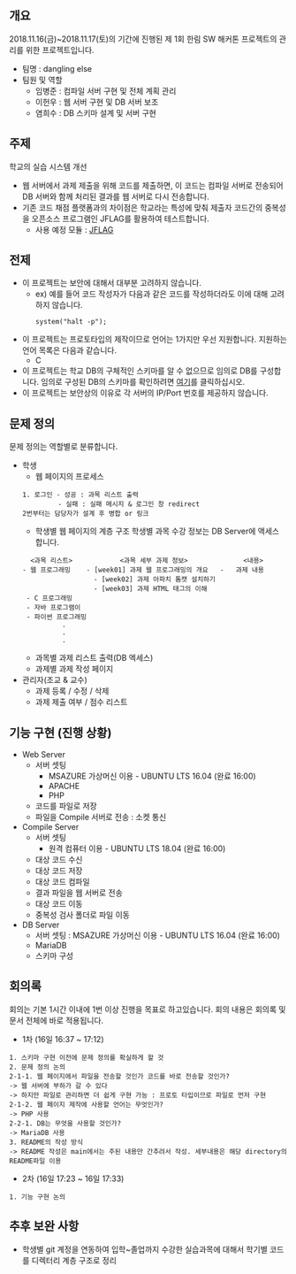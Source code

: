 ## 개요
2018.11.16(금)~2018.11.17(토)의 기간에 진행된 제 1회 한림 SW 해커톤 프로젝트의 관리를 위한 프로젝트입니다.
- 팀명 : dangling else
- 팀원 및 역할
    - 임병준 : 컴파일 서버 구현 및 전체 계획 관리
    - 이헌우 : 웹 서버 구현 및 DB 서버 보조
    - 염희수 : DB 스키마 설계 및 서버 구현

## 주제
학교의 실습 시스템 개선
- 웹 서버에서 과제 제출을 위해 코드를 제출하면, 이 코드는 컴파일 서버로 전송되어 DB 서버와 함께 처리된 결과를 웹 서버로 다시 전송합니다.
- 기존 코드 채점 플랫폼과의 차이점은 학교라는 특성에 맞춰 제출자 코드간의 중복성을 오픈소스 프로그램인 JFLAG를 활용하여 테스트합니다.
  - 사용 예정 모듈 : [JFLAG](https://github.com/jplag/jplag)

## 전제
- 이 프로젝트는 보안에 대해서 대부분 고려하지 않습니다.
  - ex) 예를 들어 코드 작성자가 다음과 같은 코드를 작성하더라도 이에 대해 고려하지 않습니다.
    ```
    system("halt -p");
    ```
- 이 프로젝트는 프로토타입의 제작이므로 언어는 1가지만 우선 지원합니다. 지원하는 언어 목록은 다음과 같습니다.
  - C
- 이 프로젝트는 학교 DB의 구체적인 스키마를 알 수 없으므로 임의로 DB를 구성합니다. 임의로 구성된 DB의 스키마를 확인하려면 [여기](https://github.com/BJ-Lim/hlsw-hackathon/tree/master/DB)를 클릭하십시오.
- 이 프로젝트는 보안상의 이유로 각 서버의 IP/Port 번호를 제공하지 않습니다.
    

## 문제 정의
문제 정의는 역할별로 분류합니다.
- 학생
  - 웹 페이지의 프로세스
  ```
  1. 로그인 - 성공 : 과목 리스트 출력
           - 실패 : 실패 메시지 & 로그인 창 redirect
  2번부터는 담당자가 설계 후 병합 or 링크
  ```
  - 학생별 웹 페이지의 계층 구조
  학생별 과목 수강 정보는 DB Server에 액세스 합니다.
  ```
    <과목 리스트>            <과목 세부 과제 정보>              <내용>
  - 웹 프로그래밍    - [week01] 과제 웹 프로그래밍의 개요   -   과제 내용
                    - [week02] 과제 아파치 톰캣 설치하기
                    - [week03] 과제 HTML 태그의 이해
   - C 프로그래밍
   - 자바 프로그램이
   - 파이썬 프로그래밍
            .
            .
            .
  ```
  - 과목별 과제 리스트 출력(DB 엑세스)
  - 과제별 과제 작성 페이지
- 관리자(조교 & 교수)
  - 과제 등록 / 수정 / 삭제
  - 과제 제출 여부 / 점수 리스트


## 기능 구현 (진행 상황)
- Web Server
  - 서버 셋팅
    - MSAZURE 가상머신 이용 - UBUNTU LTS 16.04 (완료 16:00)
    - APACHE
    - PHP
  - 코드를 파일로 저장
  - 파일을 Compile 서버로 전송 : 소켓 통신
- Compile Server
  - 서버 셋팅
    - 원격 컴퓨터 이용 - UBUNTU LTS 18.04 (완료 16:00)
  - 대상 코드 수신
  - 대상 코드 저장
  - 대상 코드 컴파일
  - 결과 파일을 웹 서버로 전송
  - 대상 코드 이동
  - 중복성 검사 폴더로 파일 이동
- DB Server
  - 서버 셋팅 : MSAZURE 가상머신 이용 - UBUNTU LTS 16.04 (완료 16:00)
  - MariaDB
  - 스키마 구성

## 회의록
회의는 기본 1시간 이내에 1번 이상 진행을 목표로 하고있습니다. 회의 내용은 회의록 및 문서 전체에 바로 적용됩니다.
- 1차 (16일 16:37 ~ 17:12)
```
1. 스키마 구현 이전에 문제 정의를 확실하게 할 것
2. 문제 정의 논의
2-1-1. 웹 페이지에서 파일을 전송할 것인가 코드를 바로 전송할 것인가? 
-> 웹 서버에 부하가 갈 수 있다
-> 하지만 파일로 관리하면 더 쉽게 구현 가능 : 프로토 타입이므로 파일로 먼저 구현
2-1-2. 웹 페이지 제작에 사용할 언어는 무엇인가?
-> PHP 사용
2-2-1. DB는 무엇을 사용할 것인가?
-> MariaDB 사용
3. README의 작성 방식
-> README 작성은 main에서는 주된 내용만 간추려서 작성. 세부내용은 해당 directory의 README파일 이용
```
- 2차 (16일 17:23 ~ 16일 17:33)
```
1. 기능 구현 논의
```
## 추후 보완 사항
- 학생별 git 계정을 연동하여 입학~졸업까지 수강한 실습과목에 대해서 학기별 코드를 디렉터리 계층 구조로 정리
